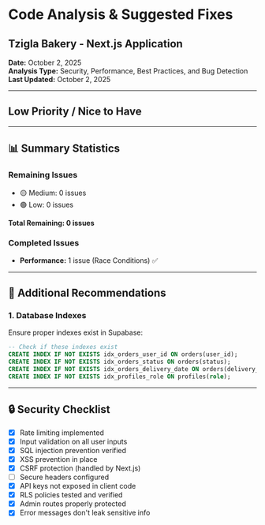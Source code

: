 # Code Analysis & Suggested Fixes

## Tzigla Bakery - Next.js Application

**Date:** October 2, 2025  
**Analysis Type:** Security, Performance, Best Practices, and Bug Detection  
**Last Updated:** October 2, 2025

---

## Low Priority / Nice to Have

---

## 📊 Summary Statistics

### Remaining Issues

- 🟡 Medium: 0 issues
- 🟢 Low: 0 issues

**Total Remaining: 0 issues**

### Completed Issues

- **Performance:** 1 issue (Race Conditions) ✅

---

## 📝 Additional Recommendations

### 1. **Database Indexes**

Ensure proper indexes exist in Supabase:

```sql
-- Check if these indexes exist
CREATE INDEX IF NOT EXISTS idx_orders_user_id ON orders(user_id);
CREATE INDEX IF NOT EXISTS idx_orders_status ON orders(status);
CREATE INDEX IF NOT EXISTS idx_orders_delivery_date ON orders(delivery_date);
CREATE INDEX IF NOT EXISTS idx_profiles_role ON profiles(role);
```

---

## 🔒 Security Checklist

- [x] Rate limiting implemented
- [x] Input validation on all user inputs
- [x] SQL injection prevention verified
- [x] XSS prevention in place
- [x] CSRF protection (handled by Next.js)
- [ ] Secure headers configured
- [x] API keys not exposed in client code
- [x] RLS policies tested and verified
- [x] Admin routes properly protected
- [x] Error messages don't leak sensitive info
